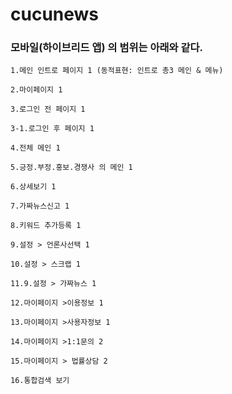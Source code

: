 # cucunews


### 모바일(하이브리드 앱) 의 범위는 아래와 같다.

    1.메인 인트로 페이지 1 (동적표현: 인트로 총3 메인 & 메뉴)
    
    2.마이페이지 1
    
    3.로그인 전 페이지 1
    
    3-1.로그인 후 페이지 1
    
    4.전체 메인 1
    
    5.긍정.부정.홍보.경쟁사 의 메인 1
    
    6.상세보기 1
    
    7.가짜뉴스신고 1
    
    8.키워드 추가등록 1
    
    9.설정 > 언론사선택 1
    
    10.설정 > 스크랩 1
    
    11.9.설정 > 가짜뉴스 1 
    
    12.마이페이지 >이용정보 1
    
    13.마이페이지 >사용자정보 1
    
    14.마이페이지 >1:1문의 2
    
    15.마이페이지 > 법률상담 2
    
    16.통합검색 보기



